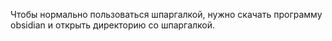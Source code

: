Чтобы нормально пользоваться шпаргалкой, нужно скачать программу obsidian и открыть директорию со шпаргалкой.
